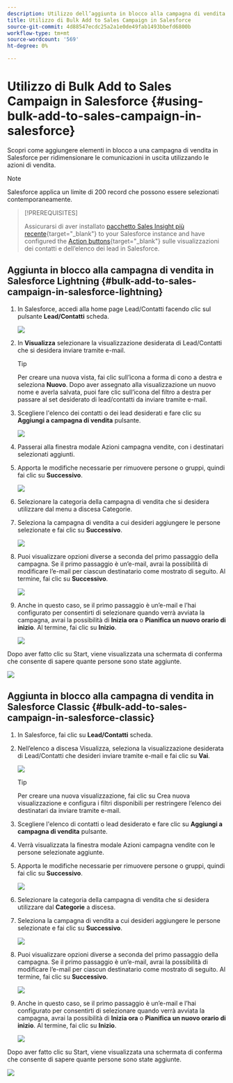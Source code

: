 ```yaml
---
description: Utilizzo dell’aggiunta in blocco alla campagna di vendita in Salesforce - Documenti Marketo - Documentazione del prodotto
title: Utilizzo di Bulk Add to Sales Campaign in Salesforce
source-git-commit: 4d88547ecdc25a2a1e0de49fab1493bbefd6800b
workflow-type: tm+mt
source-wordcount: '569'
ht-degree: 0%

---
```


# Utilizzo di Bulk Add to Sales Campaign in Salesforce {#using-bulk-add-to-sales-campaign-in-salesforce}

Scopri come aggiungere elementi in blocco a una campagna di vendita in Salesforce per ridimensionare le comunicazioni in uscita utilizzando le azioni di vendita.

>[!NOTE]
>
>Salesforce applica un limite di 200 record che possono essere selezionati contemporaneamente.

>[!PREREQUISITES]
>
>Assicurarsi di aver installato [pacchetto Sales Insight più recente](/help/marketo/product-docs/marketo-sales-insight/msi-for-salesforce/upgrading/upgrading-your-msi-package.md){target="_blank"} to your Salesforce instance and have configured the [Action buttons](/help/marketo/product-docs/marketo-sales-insight/actions/crm/salesforce-package-configuration/add-action-buttons-to-salesforce-list-view.md){target="_blank"} sulle visualizzazioni dei contatti e dell’elenco dei lead in Salesforce.

## Aggiunta in blocco alla campagna di vendita in Salesforce Lightning {#bulk-add-to-sales-campaign-in-salesforce-lightning}

1. In Salesforce, accedi alla home page Lead/Contatti facendo clic sul pulsante **Lead/Contatti** scheda.

   ![](assets/using-bulk-add-to-sales-campaign-in-salesforce-1.png)

1. In **Visualizza** selezionare la visualizzazione desiderata di Lead/Contatti che si desidera inviare tramite e-mail.

   >[!TIP]
   >
   >Per creare una nuova vista, fai clic sull’icona a forma di cono a destra e seleziona **Nuovo**. Dopo aver assegnato alla visualizzazione un nuovo nome e averla salvata, puoi fare clic sull’icona del filtro a destra per passare al set desiderato di lead/contatti da inviare tramite e-mail.

1. Scegliere l&#39;elenco dei contatti o dei lead desiderati e fare clic su **Aggiungi a campagna di vendita** pulsante.

   ![](assets/using-bulk-add-to-sales-campaign-in-salesforce-2.png)

1. Passerai alla finestra modale Azioni campagna vendite, con i destinatari selezionati aggiunti.

1. Apporta le modifiche necessarie per rimuovere persone o gruppi, quindi fai clic su **Successivo**.

   ![](assets/using-bulk-add-to-sales-campaign-in-salesforce-3.png)

1. Selezionare la categoria della campagna di vendita che si desidera utilizzare dal menu a discesa Categorie.

1. Seleziona la campagna di vendita a cui desideri aggiungere le persone selezionate e fai clic su **Successivo**.

   ![](assets/using-bulk-add-to-sales-campaign-in-salesforce-4.png)

1. Puoi visualizzare opzioni diverse a seconda del primo passaggio della campagna. Se il primo passaggio è un’e-mail, avrai la possibilità di modificare l’e-mail per ciascun destinatario come mostrato di seguito. Al termine, fai clic su **Successivo**.

   ![](assets/using-bulk-add-to-sales-campaign-in-salesforce-5.png)

1. Anche in questo caso, se il primo passaggio è un’e-mail e l’hai configurato per consentirti di selezionare quando verrà avviata la campagna, avrai la possibilità di **Inizia ora** o **Pianifica un nuovo orario di inizio**. Al termine, fai clic su **Inizio**.

   ![](assets/using-bulk-add-to-sales-campaign-in-salesforce-6.png)

Dopo aver fatto clic su Start, viene visualizzata una schermata di conferma che consente di sapere quante persone sono state aggiunte.

![](assets/using-bulk-add-to-sales-campaign-in-salesforce-7.png)

## Aggiunta in blocco alla campagna di vendita in Salesforce Classic {#bulk-add-to-sales-campaign-in-salesforce-classic}

1. In Salesforce, fai clic su **Lead/Contatti** scheda.

1. Nell’elenco a discesa Visualizza, seleziona la visualizzazione desiderata di Lead/Contatti che desideri inviare tramite e-mail e fai clic su **Vai**.

   ![](assets/using-bulk-add-to-sales-campaign-in-salesforce-8.png)

   >[!TIP]
   >
   >Per creare una nuova visualizzazione, fai clic su Crea nuova visualizzazione e configura i filtri disponibili per restringere l’elenco dei destinatari da inviare tramite e-mail.

1. Scegliere l&#39;elenco di contatti o lead desiderato e fare clic su **Aggiungi a campagna di vendita** pulsante.

1. Verrà visualizzata la finestra modale Azioni campagna vendite con le persone selezionate aggiunte.

1. Apporta le modifiche necessarie per rimuovere persone o gruppi, quindi fai clic su **Successivo**.

   ![](assets/using-bulk-add-to-sales-campaign-in-salesforce-9.png)

1. Selezionare la categoria della campagna di vendita che si desidera utilizzare dal **Categorie** a discesa.

1. Seleziona la campagna di vendita a cui desideri aggiungere le persone selezionate e fai clic su **Successivo**.

   ![](assets/using-bulk-add-to-sales-campaign-in-salesforce-10.png)

1. Puoi visualizzare opzioni diverse a seconda del primo passaggio della campagna. Se il primo passaggio è un’e-mail, avrai la possibilità di modificare l’e-mail per ciascun destinatario come mostrato di seguito. Al termine, fai clic su **Successivo**.

   ![](assets/using-bulk-add-to-sales-campaign-in-salesforce-11.png)

1. Anche in questo caso, se il primo passaggio è un’e-mail e l’hai configurato per consentirti di selezionare quando verrà avviata la campagna, avrai la possibilità di **Inizia ora** o **Pianifica un nuovo orario di inizio**. Al termine, fai clic su **Inizio**.

   ![](assets/using-bulk-add-to-sales-campaign-in-salesforce-12.png)

Dopo aver fatto clic su Start, viene visualizzata una schermata di conferma che consente di sapere quante persone sono state aggiunte.

![](assets/using-bulk-add-to-sales-campaign-in-salesforce-13.png)
